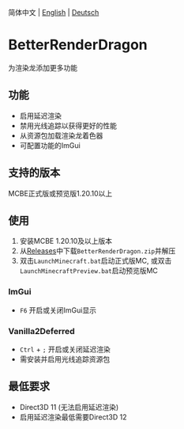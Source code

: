 简体中文 | [English](README_US.md) | [Deutsch](README_DE.md)

# BetterRenderDragon
为渲染龙添加更多功能

## 功能
* 启用延迟渲染
* 禁用光线追踪以获得更好的性能
* 从资源包加载渲染龙着色器
* 可配置功能的ImGui

## 支持的版本
MCBE正式版或预览版1.20.10以上

## 使用
1. 安装MCBE 1.20.10及以上版本
2. 从[Releases](https://github.com/ddf8196/BetterRenderDragon/releases/latest)中下载`BetterRenderDragon.zip`并解压
3. 双击`LaunchMinecraft.bat`启动正式版MC, 或双击`LaunchMinecraftPreview.bat`启动预览版MC

### ImGui
* `F6` 开启或关闭ImGui显示

### Vanilla2Deferred
* `Ctrl` + `;` 开启或关闭延迟渲染
* 需安装并启用光线追踪资源包

## 最低要求
* Direct3D 11 (无法启用延迟渲染)
* 启用延迟渲染最低需要Direct3D 12
